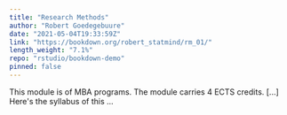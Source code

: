 ```yaml
---
title: "Research Methods"
author: "Robert Goedegebuure"
date: "2021-05-04T19:33:59Z"
link: "https://bookdown.org/robert_statmind/rm_01/"
length_weight: "7.1%"
repo: "rstudio/bookdown-demo"
pinned: false
---
```


This module is of MBA programs. The module carries 4 ECTS credits. [...] Here's the syllabus of this ...
